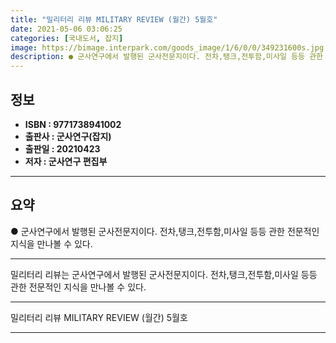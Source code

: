 ```yaml
---
title: "밀리터리 리뷰 MILITARY REVIEW (월간) 5월호"
date: 2021-05-06 03:06:25
categories: [국내도서, 잡지]
image: https://bimage.interpark.com/goods_image/1/6/0/0/349231600s.jpg
description: ● 군사연구에서 발행된 군사전문지이다. 전차,탱크,전투함,미사일 등등 관한 전문적인 지식을 만나볼 수 있다.
---
```


## **정보**

- **ISBN : 9771738941002**
- **출판사 : 군사연구(잡지)**
- **출판일 : 20210423**
- **저자 : 군사연구 편집부**

------



## **요약**

●  군사연구에서 발행된 군사전문지이다. 전차,탱크,전투함,미사일 등등 관한 전문적인 지식을 만나볼 수 있다.

------

밀리터리 리뷰는 군사연구에서 발행된 군사전문지이다. 전차,탱크,전투함,미사일 등등 관한 전문적인 지식을 만나볼 수 있다.

------


밀리터리 리뷰 MILITARY REVIEW (월간) 5월호 

------


